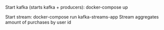 Start kafka (starts kafka + producers): docker-compose up

Start stream: docker-compose run kafka-streams-app
Stream aggregates amount of purchases by user id
